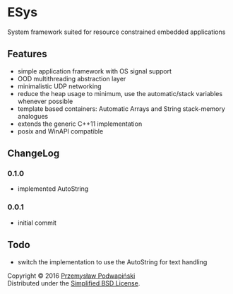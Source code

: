 # ESys
System framework suited for resource constrained embedded applications

## Features
- simple application framework with OS signal support
- OOD multithreading abstraction layer
- minimalistic UDP networking
- reduce the heap usage to minimum, use the automatic/stack variables whenever possible
- template based containers: Automatic Arrays and String stack-memory analogues
- extends the generic C++11 implementation
- posix and WinAPI compatible

## ChangeLog

### 0.1.0
- implemented AutoString

### 0.0.1
- initial commit

## Todo
- switch the implementation to use the AutoString for text handling

Copyright &copy; 2016 [Przemysław Podwapiński][98]<br/>
Distributed under the [Simplified BSD License][99].

[98]:mailto:p.podwapinski@gmail.com
[99]:https://www.freebsd.org/copyright/freebsd-license.html

